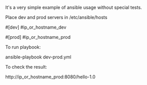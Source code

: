 It's a very simple example of ansible usage without special tests.

Place dev and prod servers in /etc/ansible/hosts

#[dev]
#ip_or_hostname_dev

#[prod]
#ip_or_hostname_prod

To run playbook:

ansible-playbook dev-prod.yml

To check the result:

http://ip_or_hostname_prod:8080/hello-1.0